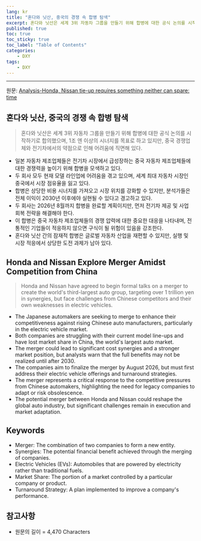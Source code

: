 ```yaml
---
lang: kr
title: "혼다와 닛산, 중국의 경쟁 속 합병 탐색"
excerpt: 혼다와 닛산은 세계 3위 자동차 그룹을 만들기 위해 합병에 대한 공식 논의를 시작하기로 합의했으며, 1조 엔 이상의 시너지를 목표로 하고 있지만, 중국 경쟁업체와 전기차에서의 약점으로 인해 어려움에 직면해 있다.
published: true
toc: true
toc_sticky: true
toc_label: "Table of Contents"
categories:
    - DXY
tags:
    - DXY
---
```


---

  원문: [Analysis-Honda, Nissan tie-up requires something neither can spare: time](https://www.investing.com/news/stock-market-news/analysishonda-nissan-tieup-requires-something-neither-can-spare-time-3788176)

## 혼다와 닛산, 중국의 경쟁 속 합병 탐색

> 혼다와 닛산은 세계 3위 자동차 그룹을 만들기 위해 합병에 대한 공식 논의를 시작하기로 합의했으며, 1조 엔 이상의 시너지를 목표로 하고 있지만, 중국 경쟁업체와 전기차에서의 약점으로 인해 어려움에 직면해 있다.


- 일본 자동차 제조업체들은 전기차 시장에서 급성장하는 중국 자동차 제조업체들에 대한 경쟁력을 높이기 위해 합병을 모색하고 있다.
- 두 회사 모두 현재 모델 라인업에 어려움을 겪고 있으며, 세계 최대 자동차 시장인 중국에서 시장 점유율을 잃고 있다.
- 합병은 상당한 비용 시너지를 가져오고 시장 위치를 강화할 수 있지만, 분석가들은 전체 이익이 2030년 이후에야 실현될 수 있다고 경고하고 있다.
- 두 회사는 2026년 8월까지 합병을 완료할 계획이지만, 먼저 전기차 제공 및 사업 회복 전략을 해결해야 한다.
- 이 합병은 중국 자동차 제조업체들의 경쟁 압력에 대한 중요한 대응을 나타내며, 전통적인 기업들이 적응하지 않으면 구식이 될 위험이 있음을 강조한다.
- 혼다와 닛산 간의 잠재적 합병은 글로벌 자동차 산업을 재편할 수 있지만, 실행 및 시장 적응에서 상당한 도전 과제가 남아 있다.

## Honda and Nissan Explore Merger Amidst Competition from China

> Honda and Nissan have agreed to begin formal talks on a merger to create the world's third-largest auto group, targeting over 1 trillion yen in synergies, but face challenges from Chinese competitors and their own weaknesses in electric vehicles.


- The Japanese automakers are seeking to merge to enhance their competitiveness against rising Chinese auto manufacturers, particularly in the electric vehicle market.
- Both companies are struggling with their current model line-ups and have lost market share in China, the world's largest auto market.
- The merger could lead to significant cost synergies and a stronger market position, but analysts warn that the full benefits may not be realized until after 2030.
- The companies aim to finalize the merger by August 2026, but must first address their electric vehicle offerings and turnaround strategies.
- The merger represents a critical response to the competitive pressures from Chinese automakers, highlighting the need for legacy companies to adapt or risk obsolescence.
- The potential merger between Honda and Nissan could reshape the global auto industry, but significant challenges remain in execution and market adaptation.

## Keywords

- Merger: The combination of two companies to form a new entity.
- Synergies: The potential financial benefit achieved through the merging of companies.
- Electric Vehicles (EVs): Automobiles that are powered by electricity rather than traditional fuels.
- Market Share: The portion of a market controlled by a particular company or product.
- Turnaround Strategy: A plan implemented to improve a company's performance.

## 참고사항

- 원문의 길이 = 4,470 Characters

